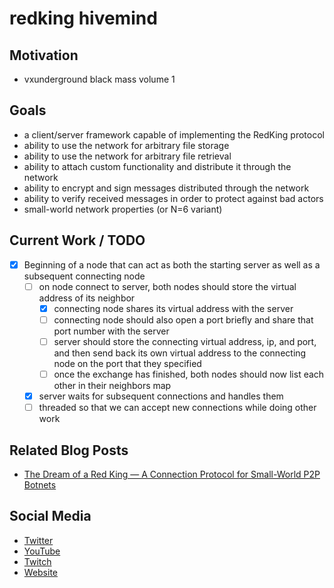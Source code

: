 # redking hivemind

## Motivation

- vxunderground black mass volume 1

## Goals

- a client/server framework capable of implementing the RedKing protocol 
- ability to use the network for arbitrary file storage
- ability to use the network for arbitrary file retrieval
- ability to attach custom functionality and distribute it through the network
- ability to encrypt and sign messages distributed through the network
- ability to verify received messages in order to protect against bad actors
- small-world network properties (or N=6 variant)

## Current Work / TODO

- [x] Beginning of a node that can act as both the starting server as well as a subsequent connecting node
    - [ ] on node connect to server, both nodes should store the virtual address of its neighbor
        - [x] connecting node shares its virtual address with the server
        - [ ] connecting node should also open a port briefly and share that port number with the server
        - [ ] server should store the connecting virtual address, ip, and port, and then send back its own virtual address to the connecting node on the port that they specified
        - [ ] once the exchange has finished, both nodes should now list each other in their neighbors map
    - [x] server waits for subsequent connections and handles them
    - [ ] threaded so that we can accept new connections while doing other work

## Related Blog Posts

- [The Dream of a Red King — A Connection Protocol for Small-World P2P Botnets](https://medium.com/@moorejacob2017/the-dream-of-a-red-king-a-connection-protocol-for-small-world-p2p-botnets-b64f2eed63f8)

## Social Media

- [Twitter](https://twitter.com/evildojo666)
- [YouTube](https://www.youtube.com/@evildojo666)
- [Twitch](https://www.twitch.tv/evildojo666)
- [Website](https://www.evildojo.com)
